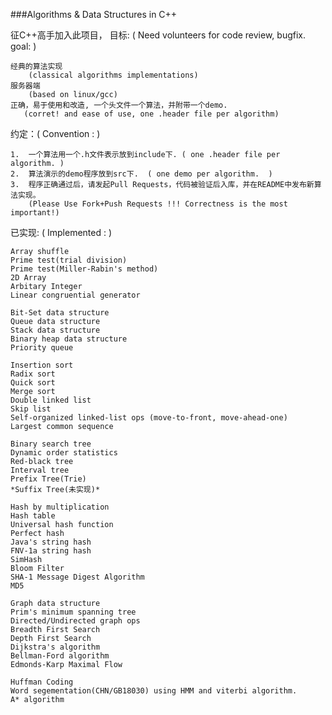 ###Algorithms & Data Structures in C++

征C++高手加入此项目， 目标:   ( Need volunteers for code review, bugfix. goal:  )            

    经典的算法实现  
        (classical algorithms implementations)
    服务器端 
        (based on linux/gcc)
    正确，易于使用和改造, 一个头文件一个算法，并附带一个demo.
       (corret! and ease of use, one .header file per algorithm)
    
约定：( Convention :  )           
 
    1.  一个算法用一个.h文件表示放到include下. ( one .header file per algorithm. )              
    2.  算法演示的demo程序放到src下.  ( one demo per algorithm.  )            
    3.  程序正确通过后，请发起Pull Requests，代码被验证后入库，并在README中发布新算法实现。
        (Please Use Fork+Push Requests !!! Correctness is the most important!)               
    
已实现: ( Implemented : )     

    Array shuffle
    Prime test(trial division)
    Prime test(Miller-Rabin's method)
    2D Array
    Arbitary Integer 
    Linear congruential generator

    Bit-Set data structure
    Queue data structure
    Stack data structure
    Binary heap data structure
    Priority queue 

    Insertion sort
    Radix sort
    Quick sort
    Merge sort
    Double linked list
    Skip list
    Self-organized linked-list ops (move-to-front, move-ahead-one)
    Largest common sequence 

    Binary search tree
    Dynamic order statistics
    Red-black tree
    Interval tree 
    Prefix Tree(Trie)
    *Suffix Tree(未实现)*

    Hash by multiplication
    Hash table
    Universal hash function
    Perfect hash
    Java's string hash
    FNV-1a string hash
    SimHash
    Bloom Filter
    SHA-1 Message Digest Algorithm
    MD5 

    Graph data structure
    Prim's minimum spanning tree
    Directed/Undirected graph ops
    Breadth First Search
    Depth First Search
    Dijkstra's algorithm
    Bellman-Ford algorithm
    Edmonds-Karp Maximal Flow 

    Huffman Coding
    Word segementation(CHN/GB18030) using HMM and viterbi algorithm.
    A* algorithm 
